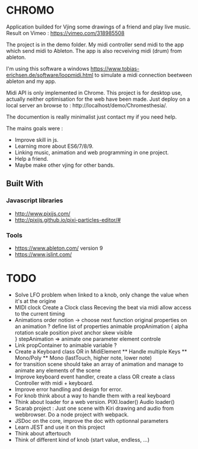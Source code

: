 # CHROMO
Application builded for Vjing some drawings of a friend and play live music.
Result on Vimeo : https://vimeo.com/318985508

The project is in the demo folder.
My midi controller send midi to the app which send midi to Ableton.
The app is also recveiving midi (drum) from ableton.

I'm using this software a windows https://www.tobias-erichsen.de/software/loopmidi.html to simulate a midi connection
beetween ableton and my app.

Midi API is only implemented in Chrome.
This project is for desktop use, actually neither optimisation for the web have been made.
Just deploy on a local server an browse to : http://localhost/demo/Chromesthesia/.

The documention is really minimalist just contact my if you need help.

The mains goals were :
* Improve skill in js.
* Learning more about ES6/7/8/9.
* Linking music, animation and web programming in one project.
* Help a friend.
* Maybe make other vjing for other bands.

## Built With
### Javascript libraries
* http://www.pixijs.com/
* http://pixijs.github.io/pixi-particles-editor/#

### Tools
* https://www.ableton.com/ version 9
* https://www.jslint.com/

# TODO
* Solve LFO  problem when linked to a knob, only change the value when it's at the origine
* MIDI clock
    Create a Clock class
    Receving the beat via midi
    allow access to the current timing  
* Animations
    order notion -> choose next function
    original properties on an animation ?
    define list of properties animable
    propAnimation {
        alpha
        rotation
        scale
        position
        pivot
        anchor 
        skew
        visible   
    }
    stepAnimation => animate one parameter element controle
* Link propContainer to animable variable ?
* Create a Keyboard class OR in MidiElement
    ** Handle multiple Keys
    ** Mono/Poly
    ** Mono (lastTouch, higher note, lower note)
* for transition scene should take an array of animation and manage to animate any elements of the scene
* Improve keyboard event handler, create a class OR create a class Controller with midi + keyboard.
* Improve error handling and design for error.
* For knob think about a way to handle them with a real keyboard
* Think about loader for a web version.
    PIXI.loader()
    Audio loader()
* Scarab project :
    Just one scene with Kiri drawing and audio from webbrowser.
    Do a node project with webpack.
* JSDoc on the core, improve the doc with optionnal parameters
* Learn JEST and use it on this project
* Think about aftertouch
* Think of different kind of knob (start value, endless, ...)